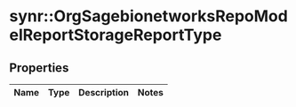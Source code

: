 # synr::OrgSagebionetworksRepoModelReportStorageReportType


## Properties
Name | Type | Description | Notes
------------ | ------------- | ------------- | -------------


